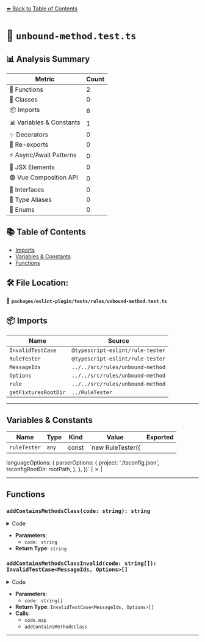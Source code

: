 [⬅️ Back to Table of Contents](../../../../index.md)

# 📄 `unbound-method.test.ts`

## 📊 Analysis Summary

| Metric | Count |
|--------|-------|
| 🔧 Functions | 2 |
| 🧱 Classes | 0 |
| 📦 Imports | 6 |
| 📊 Variables & Constants | 1 |
| ✨ Decorators | 0 |
| 🔄 Re-exports | 0 |
| ⚡ Async/Await Patterns | 0 |
| 💠 JSX Elements | 0 |
| 🟢 Vue Composition API | 0 |
| 📐 Interfaces | 0 |
| 📑 Type Aliases | 0 |
| 🎯 Enums | 0 |

## 📚 Table of Contents

- [Imports](#imports)
- [Variables & Constants](#variables-constants)
- [Functions](#functions)

## 🛠️ File Location:
📂 **`packages/eslint-plugin/tests/rules/unbound-method.test.ts`**

## 📦 Imports

| Name | Source |
|------|--------|
| `InvalidTestCase` | `@typescript-eslint/rule-tester` |
| `RuleTester` | `@typescript-eslint/rule-tester` |
| `MessageIds` | `../../src/rules/unbound-method` |
| `Options` | `../../src/rules/unbound-method` |
| `rule` | `../../src/rules/unbound-method` |
| `getFixturesRootDir` | `../RuleTester` |


---

## Variables & Constants

| Name | Type | Kind | Value | Exported |
|------|------|------|-------|----------|
| `ruleTester` | `any` | const | `new RuleTester({
  languageOptions: {
    parserOptions: {
      project: './tsconfig.json',
      tsconfigRootDir: rootPath,
    },
  },
})` | ✗ |


---

## Functions

### `addContainsMethodsClass(code: string): string`

<details><summary>Code</summary>

```ts
function addContainsMethodsClass(code: string): string {
  return `
class ContainsMethods {
  bound?: () => void;
  unbound?(): void;

  static boundStatic?: () => void;
  static unboundStatic?(): void;
}

let instance = new ContainsMethods();

const arith = {
  double(this: void, x: number): number {
    return x * 2;
  }
};

${code}
  `;
}
```
</details>

- **Parameters**:
  - `code: string`
- **Return Type**: `string`
### `addContainsMethodsClassInvalid(code: string[]): InvalidTestCase<MessageIds, Options>[]`

<details><summary>Code</summary>

```ts
function addContainsMethodsClassInvalid(
  code: string[],
): InvalidTestCase<MessageIds, Options>[] {
  return code.map(c => ({
    code: addContainsMethodsClass(c),
    errors: [
      {
        line: 18,
        messageId: 'unboundWithoutThisAnnotation',
      },
    ],
  }));
}
```
</details>

- **Parameters**:
  - `code: string[]`
- **Return Type**: `InvalidTestCase<MessageIds, Options>[]`
- **Calls**:
  - `code.map`
  - `addContainsMethodsClass`

---